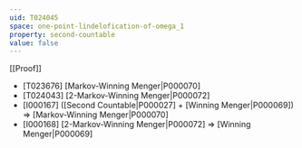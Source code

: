 ```yaml
---
uid: T024045
space: one-point-lindelofication-of-omega_1
property: second-countable
value: false
---
```

[[Proof]]

* [T023676] [Markov-Winning Menger|P000070]
* [T024043] [2-Markov-Winning Menger|P000072]
* [I000167] ([Second Countable|P000027] + [Winning Menger|P000069]) => [Markov-Winning Menger|P000070]
* [I000168] [2-Markov-Winning Menger|P000072] => [Winning Menger|P000069]

